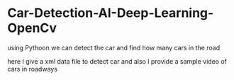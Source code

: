 # Car-Detection-AI-Deep-Learning-OpenCv

using Pythoon we can detect the car and find how many cars in the road 


here I give a xml data file to detect car and also I provide a sample video of cars in roadways
